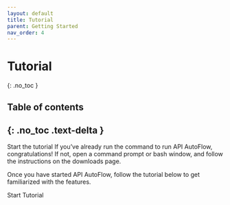 ```yaml
---
layout: default
title: Tutorial
parent: Getting Started
nav_order: 4
---
```


# Tutorial
{: .no_toc }

## Table of contents
{: .no_toc .text-delta }
---
Start the tutorial
If you’ve already run the command to run API AutoFlow, congratulations! If not, open a command prompt or bash window, and follow the instructions on the downloads page.

Once you have started API AutoFlow, follow the tutorial below to get familiarized with the features.

Start Tutorial
